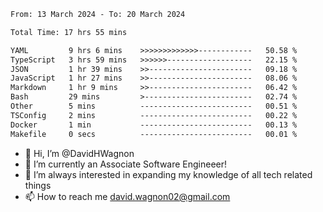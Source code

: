 <!--START_SECTION:waka-->

```txt
From: 13 March 2024 - To: 20 March 2024

Total Time: 17 hrs 55 mins

YAML         9 hrs 6 mins    >>>>>>>>>>>>>------------   50.58 %
TypeScript   3 hrs 59 mins   >>>>>>-------------------   22.15 %
JSON         1 hr 39 mins    >>-----------------------   09.18 %
JavaScript   1 hr 27 mins    >>-----------------------   08.06 %
Markdown     1 hr 9 mins     >>-----------------------   06.42 %
Bash         29 mins         >------------------------   02.74 %
Other        5 mins          -------------------------   00.51 %
TSConfig     2 mins          -------------------------   00.22 %
Docker       1 min           -------------------------   00.13 %
Makefile     0 secs          -------------------------   00.01 %
```

<!--END_SECTION:waka-->

- 👋 Hi, I’m @DavidHWagnon
- 👀 I’m currently an Associate Software Engineeer!
- 🌱 I’m always interested in expanding my knowledge of all tech related things
- 📫 How to reach me david.wagnon02@gmail.com

<!---
DavidHWagnon/DavidHWagnon is a ✨ special ✨ repository because its `README.md` (this file) appears on your GitHub profile.
You can click the Preview link to take a look at your changes.
--->
